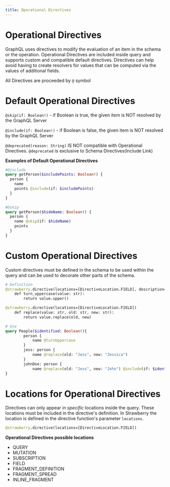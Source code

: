 ```yaml
---
title: Operational Directives
---
```


# Operational Directives

GraphQL uses directives to modify the evaluation of an item in the schema or the operation.
Operational Directives are included inside query and supports custom and compatible default directives. Directives can help avoid having to create resolvers for values that can be computed via the values
of additional fields.

All Directives are proceeded by `@` symbol

# Default Operational Directives

`@skip(if: Boolean!)` - if Boolean is true, the given item is NOT resolved by the GraphQL Server

`@include(if: Boolean!)` - if Boolean is false, the given item is NOT resolved by the GraphQL Server

<Note>

`@deprecated(reason: String)` IS NOT compatible with Operational Directives. `@deprecated` is exclusive
to Schema Directives(Include Link)

</Note>

**Examples of Default Operational Directives**

```graphql
#@include
query getPerson($includePoints: Boolean!) {
  person {
    name
    points @include(if: $includePoints)
  }
}

#@skip
query getPerson($hideName: Boolean!) {
  person {
    name @skip(if: $hideName)
    points
  }
}
```

# Custom Operational Directives

Custom directives must be defined in the schema to be used within the query and can be used to decorate
other parts of the schema.

```graphql
# Definition
@strawberry.directive(locations=[DirectiveLocation.FIELD], description="Make string uppercase")
    def turn_uppercase(value: str):
        return value.upper()

@strawberry.directive(locations=[DirectiveLocation.FIELD])
    def replace(value: str, old: str, new: str):
        return value.replace(old, new)

# Use
query People($identified: Boolean!){
        person {
            name @turnUppercase
        }
        jess: person {
            name @replace(old: "Jess", new: "Jessica")
        }
        johnDoe: person {
            name @replace(old: "Jess", new: "John") @include(if: $identified)
}
```

# Locations for Operational Directives

Directives can only appear in _specific_ locations inside the query. These locations must be included in the
directive's definition. In Strawberry the location is defined in the directive function's parameter `locations`.

```graphql
@strawberry.directive(locations=[DirectiveLocation.FIELD])
```

**Operational Directives possible locations**

- QUERY
- MUTATION
- SUBSCRIPTION
- FIELD
- FRAGMENT_DEFINITION
- FRAGMENT_SPREAD
- INLINE_FRAGMENT
